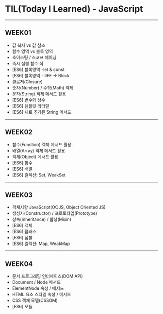 # TIL(Today I Learned) - JavaScript

---
## WEEK01
- 값 복사 vs 값 참조
- 함수 영역 vs 블록 영역
- 호이스팅 / 스코프 체이닝
- 즉시 실행 함수 식
- [ES6] 블록영역 -let & const
- [ES6] 블록영역 - IIFE → Block
- 클로저(Closure)
- 숫자(Number) / 수학(Math) 객체
- 문자(String) 객체 메서드 활용
- [ES6] 변수와 상수
- [ES6] 템플릿 리터럴
- [ES6] 새로 추가된 String 메서드
---
## WEEK02
- 함수(Function) 객체 메서드 활용
- 배열(Array) 객체 메서드 활용
- 객체(Object) 메서드 활용
- [ES6] 함수
- [ES6] 배열
- [ES6] 컬렉션: Set, WeakSet
---
## WEEK03
- 객체지향 JavaScript(OOJS, Object Oriented JS)
- 생성자(Constructor) / 프로토타입(Prototype)
- 상속(Inheritance) / 합성(Mixin)
- [ES6] 객체
- [ES6] 클래스
- [ES6] 심볼
- [ES6] 컬렉션: Map, WeakMap
---
## WEEK04
- 문서 프로그래밍 인터페이스(DOM API)
- Document / Node 메서드
- ElementNode 속성 / 메서드
- HTML 요소 스타일 속성 / 메서드
- CSS 객체 모델(CSSOM)
- [ES6] 모듈